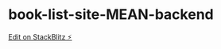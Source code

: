 # book-list-site-MEAN-backend

[Edit on StackBlitz ⚡️](https://stackblitz.com/edit/stackblitz-starters-32bedl)